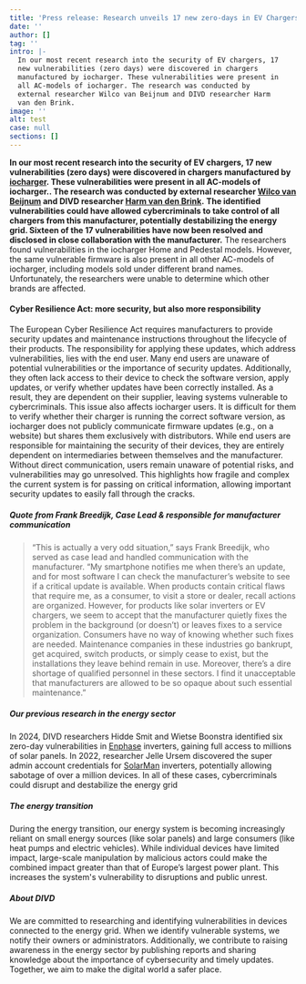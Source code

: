 ```yaml
---
title: 'Press release: Research unveils 17 new zero-days in EV Chargers'
date: ''
author: []
tag: ''
intro: |-
  In our most recent research into the security of EV chargers, 17
  new vulnerabilities (zero days) were discovered in chargers
  manufactured by iocharger. These vulnerabilities were present in
  all AC-models of iocharger. The research was conducted by
  external researcher Wilco van Beijnum and DIVD researcher Harm
  van den Brink.
image: ''
alt: test
case: null
sections: []
---
```

**In our most recent research into the security of EV chargers, 17 new vulnerabilities (zero days) were discovered in chargers manufactured by [iocharger](https://www.iocharger.com/about-us/). These vulnerabilities were present in all AC-models of iocharger.. The research was conducted by external researcher [Wilco van Beijnum](https://www.linkedin.com/in/wilco-van-beijnum) and DIVD researcher [Harm van den Brink](https://www.divd.nl/who-we-are/team/people/harm-van-den-brink/).**
**The identified vulnerabilities could have allowed cybercriminals to take control of all chargers from this manufacturer, potentially destabilizing the energy grid. Sixteen of the 17 vulnerabilities have now been resolved and disclosed in close collaboration with the manufacturer.**
The researchers found vulnerabilities in the iocharger Home and Pedestal models. However, the same vulnerable firmware is also present in all other AC-models of iocharger, including models sold under different brand names. Unfortunately, the researchers were unable to determine which other brands are affected.

#### **Cyber Resilience Act: more security, but also more responsibility**

The European Cyber Resilience Act requires manufacturers to provide security updates and maintenance instructions throughout the lifecycle of their products. The responsibility for applying these updates, which address vulnerabilities, lies with the end user.
Many end users are unaware of potential vulnerabilities or the importance of security updates. Additionally, they often lack access to their device to check the software version, apply updates, or verify whether updates have been correctly installed. As a result, they are dependent on their supplier, leaving systems vulnerable to cybercriminals.
This issue also affects iocharger users. It is difficult for them to verify whether their charger is running the correct software version, as iocharger does not publicly communicate firmware updates (e.g., on a website) but shares them exclusively with distributors.
While end users are responsible for maintaining the security of their devices, they are entirely dependent on intermediaries between themselves and the manufacturer. Without direct communication, users remain unaware of potential risks, and vulnerabilities may go unresolved. This highlights how fragile and complex the current system is for passing on critical information, allowing important security updates to easily fall through the cracks.

##### **Quote from Frank Breedijk, Case Lead & responsible for manufacturer communication**

> “This is actually a very odd situation,” says Frank Breedijk, who served as case lead and handled communication with the manufacturer. “My smartphone notifies me when there’s an update, and for most software I can check the manufacturer’s website to see if a critical update is available. When products contain critical flaws that require me, as a consumer, to visit a store or dealer, recall actions are organized. However, for products like solar inverters or EV chargers, we seem to accept that the manufacturer quietly fixes the problem in the background (or doesn’t) or leaves fixes to a service organization. Consumers have no way of knowing whether such fixes are needed.
> Maintenance companies in these industries go bankrupt, get acquired, switch products, or simply cease to exist, but the installations they leave behind remain in use. Moreover, there’s a dire shortage of qualified personnel in these sectors. I find it unacceptable that manufacturers are allowed to be so opaque about such essential maintenance.”

##### **Our previous research in the energy sector**

In 2024, DIVD researchers Hidde Smit and Wietse Boonstra identified six zero-day vulnerabilities in [Enphase](https://csirt.divd.nl/cases/DIVD-2024-00011/) inverters, gaining full access to millions of solar panels.
In 2022, researcher Jelle Ursem discovered the super admin account credentials for [SolarMan](https://csirt.divd.nl/cases/DIVD-2022-00009/) inverters, potentially allowing sabotage of over a million devices.
In all of these cases, cybercriminals could  disrupt and destabilize the energy grid

##### **The energy transition**

During the energy transition, our energy system is becoming increasingly reliant on small energy sources (like solar panels) and large consumers (like heat pumps and electric vehicles). While individual devices have limited impact, large-scale manipulation by malicious actors could make the combined impact greater than that of Europe’s largest power plant. This increases the system's vulnerability to disruptions and public unrest.

##### **About DIVD**

We are committed to researching and identifying vulnerabilities in devices connected to the energy grid. When we identify vulnerable systems, we notify their owners or administrators. Additionally, we contribute to raising awareness in the energy sector by publishing reports and sharing knowledge about the importance of cybersecurity and timely updates. Together, we aim to make the digital world a safer place.
